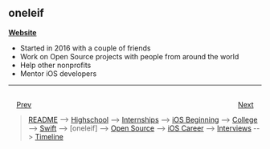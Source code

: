 ## oneleif

**[Website](https://oneleif.com/)**

- Started in 2016 with a couple of friends
- Work on Open Source projects with people from around the world
- Help other nonprofits
- Mentor iOS developers 

***

<div style="padding: 16;">
	<div style="float: left">
		<a href="swift.md">Prev</a>
	</div>
	<div style="float: right">
		<a href="open-source.md">Next</a>
	</div>
</div>

> [README](../README.md) --> [Highschool](highschool.md) --> [Internships](internships.md) --> [iOS Beginning](iOS-beginning.md) --> [College](college.md) --> [Swift](swift.md) --> [oneleif] --> [Open Source](open-source.md) --> [iOS Career](iOS-career.md) --> [Interviews](interviews.md) --> [Timeline](timeline.md)

